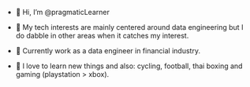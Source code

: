 - 👋 Hi, I’m @pragmaticLearner

- 👀 My tech interests are mainly centered around data engineering but I do dabble in other areas when it catches my interest.
      
- 🌱 Currently work as a data engineer in financial industry.
      
- 💞️ I love to learn new things and also: cycling, football, thai boxing and gaming (playstation > xbox).


<!---
pragmaticLearner/pragmaticLearner is a ✨ special ✨ repository because its `README.md` (this file) appears on your GitHub profile.
You can click the Preview link to take a look at your changes.
--->
